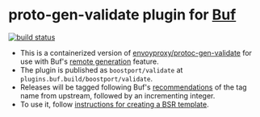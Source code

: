 # proto-gen-validate plugin for [Buf](https://buf.build/)
[![build status](https://github.com/Boostport/buf-protoc-gen-validate-plugin/actions/workflows/test.yml/badge.svg)](https://github.com/Boostport/buf-protoc-gen-validate-plugin)

- This is a containerized version of [envoyproxy/protoc-gen-validate](https://github.com/envoyproxy/protoc-gen-validate)
for use with Buf's [remote generation](https://docs.buf.build/bsr/remote-generation/overview) feature.
- The plugin is published as `boostport/validate` at `plugins.buf.build/boostport/validate`.
- Releases will be tagged following Buf's [recommendations](https://docs.buf.build/bsr/remote-generation/plugin-example#3-build-the-dockerfile)
of the tag name from upstream, followed by an incrementing integer.
- To use it, follow [instructions for creating a BSR template](https://docs.buf.build/bsr/remote-generation/template-example).